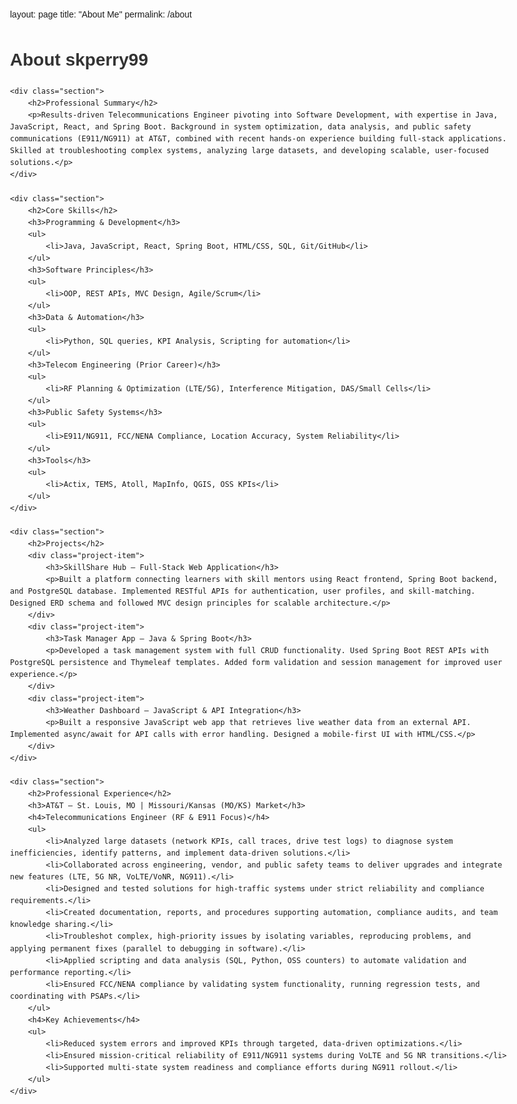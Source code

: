 layout: page
title: "About Me"
permalink: /about

<!DOCTYPE html>
<html lang="en">
<head>
    <meta charset="UTF-8">
    <meta name="viewport" content="width=device-width, initial-scale=1.0">
    <title>About skperry99</title>
    <style>
        body { font-family: Arial, sans-serif; line-height: 1.6; margin: 20px; max-width: 800px; margin-left: auto; margin-right: auto; }
        h1, h2, h3 { color: #333; }
        ul { list-style-type: disc; margin-left: 20px; }
        .section { margin-bottom: 20px; }
        .project-item { margin-bottom: 10px; }
    </style>
</head>
<body>
    <h1>About skperry99</h1>

    <div class="section">
        <h2>Professional Summary</h2>
        <p>Results-driven Telecommunications Engineer pivoting into Software Development, with expertise in Java, JavaScript, React, and Spring Boot. Background in system optimization, data analysis, and public safety communications (E911/NG911) at AT&T, combined with recent hands-on experience building full-stack applications. Skilled at troubleshooting complex systems, analyzing large datasets, and developing scalable, user-focused solutions.</p>
    </div>

    <div class="section">
        <h2>Core Skills</h2>
        <h3>Programming & Development</h3>
        <ul>
            <li>Java, JavaScript, React, Spring Boot, HTML/CSS, SQL, Git/GitHub</li>
        </ul>
        <h3>Software Principles</h3>
        <ul>
            <li>OOP, REST APIs, MVC Design, Agile/Scrum</li>
        </ul>
        <h3>Data & Automation</h3>
        <ul>
            <li>Python, SQL queries, KPI Analysis, Scripting for automation</li>
        </ul>
        <h3>Telecom Engineering (Prior Career)</h3>
        <ul>
            <li>RF Planning & Optimization (LTE/5G), Interference Mitigation, DAS/Small Cells</li>
        </ul>
        <h3>Public Safety Systems</h3>
        <ul>
            <li>E911/NG911, FCC/NENA Compliance, Location Accuracy, System Reliability</li>
        </ul>
        <h3>Tools</h3>
        <ul>
            <li>Actix, TEMS, Atoll, MapInfo, QGIS, OSS KPIs</li>
        </ul>
    </div>

    <div class="section">
        <h2>Projects</h2>
        <div class="project-item">
            <h3>SkillShare Hub — Full-Stack Web Application</h3>
            <p>Built a platform connecting learners with skill mentors using React frontend, Spring Boot backend, and PostgreSQL database. Implemented RESTful APIs for authentication, user profiles, and skill-matching. Designed ERD schema and followed MVC design principles for scalable architecture.</p>
        </div>
        <div class="project-item">
            <h3>Task Manager App — Java & Spring Boot</h3>
            <p>Developed a task management system with full CRUD functionality. Used Spring Boot REST APIs with PostgreSQL persistence and Thymeleaf templates. Added form validation and session management for improved user experience.</p>
        </div>
        <div class="project-item">
            <h3>Weather Dashboard — JavaScript & API Integration</h3>
            <p>Built a responsive JavaScript web app that retrieves live weather data from an external API. Implemented async/await for API calls with error handling. Designed a mobile-first UI with HTML/CSS.</p>
        </div>
    </div>

    <div class="section">
        <h2>Professional Experience</h2>
        <h3>AT&T — St. Louis, MO | Missouri/Kansas (MO/KS) Market</h3>
        <h4>Telecommunications Engineer (RF & E911 Focus)</h4>
        <ul>
            <li>Analyzed large datasets (network KPIs, call traces, drive test logs) to diagnose system inefficiencies, identify patterns, and implement data-driven solutions.</li>
            <li>Collaborated across engineering, vendor, and public safety teams to deliver upgrades and integrate new features (LTE, 5G NR, VoLTE/VoNR, NG911).</li>
            <li>Designed and tested solutions for high-traffic systems under strict reliability and compliance requirements.</li>
            <li>Created documentation, reports, and procedures supporting automation, compliance audits, and team knowledge sharing.</li>
            <li>Troubleshot complex, high-priority issues by isolating variables, reproducing problems, and applying permanent fixes (parallel to debugging in software).</li>
            <li>Applied scripting and data analysis (SQL, Python, OSS counters) to automate validation and performance reporting.</li>
            <li>Ensured FCC/NENA compliance by validating system functionality, running regression tests, and coordinating with PSAPs.</li>
        </ul>
        <h4>Key Achievements</h4>
        <ul>
            <li>Reduced system errors and improved KPIs through targeted, data-driven optimizations.</li>
            <li>Ensured mission-critical reliability of E911/NG911 systems during VoLTE and 5G NR transitions.</li>
            <li>Supported multi-state system readiness and compliance efforts during NG911 rollout.</li>
        </ul>
    </div>
</body>
</html>